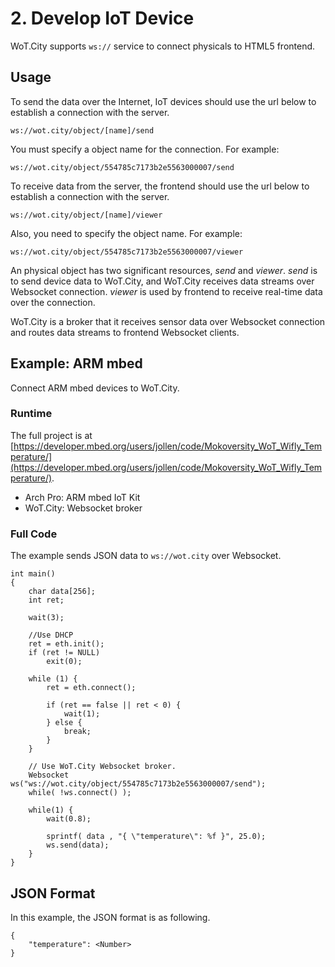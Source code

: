 # 2. Develop IoT Device

WoT.City supports `ws://` service to connect physicals to HTML5 frontend.

## Usage

To send the data over the Internet, IoT devices should use the url below to establish a connection with the server.

```
ws://wot.city/object/[name]/send
```

You must specify a object name for the connection. For example:

```
ws://wot.city/object/554785c7173b2e5563000007/send
```

To receive data from the server, the frontend should use the url below to establish a connection with the server.

```
ws://wot.city/object/[name]/viewer
```

Also, you need to specify the object name. For example:

```
ws://wot.city/object/554785c7173b2e5563000007/viewer
```

An physical object has two significant resources, *send* and *viewer*. *send* is to send device data to WoT.City, and WoT.City receives data streams over Websocket connection. *viewer* is used by frontend to receive real-time data over the connection.

WoT.City is a broker that it receives sensor data over Websocket connection and routes data streams to frontend Websocket clients.

## Example: ARM mbed

Connect ARM mbed devices to WoT.City.

### Runtime

The full project is at [https://developer.mbed.org/users/jollen/code/Mokoversity_WoT_Wifly_Temperature/](https://developer.mbed.org/users/jollen/code/Mokoversity_WoT_Wifly_Temperature/).

* Arch Pro: ARM mbed IoT Kit
* WoT.City: Websocket broker


### Full Code

The example sends JSON data to `ws://wot.city` over Websocket.

```
int main() 
{
    char data[256];
    int ret;
 
    wait(3);
    
    //Use DHCP
    ret = eth.init(); 
    if (ret != NULL)
        exit(0);
    
    while (1) {
        ret = eth.connect();
        
        if (ret == false || ret < 0) {
            wait(1);
        } else {
            break;
        }
    }
    
    // Use WoT.City Websocket broker.
    Websocket ws("ws://wot.city/object/554785c7173b2e5563000007/send");
    while( !ws.connect() );
    
    while(1) { 
        wait(0.8);
        
        sprintf( data , "{ \"temperature\": %f }", 25.0);
        ws.send(data);
    }
}
```

## JSON Format

In this example, the JSON format is as following.

```
{
    "temperature": <Number>
}
```
